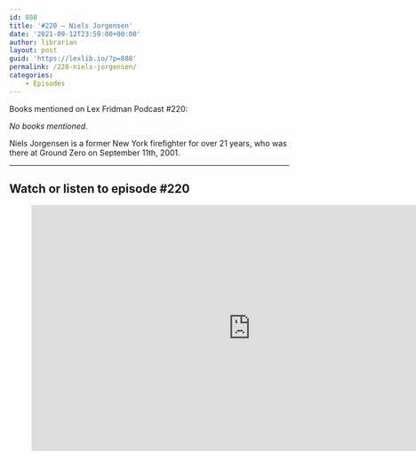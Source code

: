 ```yaml
---
id: 888
title: '#220 – Niels Jorgensen'
date: '2021-09-12T23:59:00+00:00'
author: librarian
layout: post
guid: 'https://lexlib.io/?p=888'
permalink: /220-niels-jorgensen/
categories:
    - Episodes
---
```


Books mentioned on Lex Fridman Podcast #220:

*No books mentioned.*

Niels Jorgensen is a former New York firefighter for over 21 years, who was there at Ground Zero on September 11th, 2001.

- - - - - -

## Watch or listen to episode #220

<figure class="wp-block-embed is-type-video is-provider-youtube wp-block-embed-youtube wp-embed-aspect-16-9 wp-has-aspect-ratio"><div class="wp-block-embed__wrapper"><iframe allow="accelerometer; autoplay; clipboard-write; encrypted-media; gyroscope; picture-in-picture; web-share" allowfullscreen="" frameborder="0" height="443" loading="lazy" src="https://www.youtube.com/embed/hZenJc1fa70?feature=oembed" title="Niels Jorgensen: New York Firefighters and the Heroes of 9/11 | Lex Fridman Podcast #220" width="788"></iframe></div></figure>